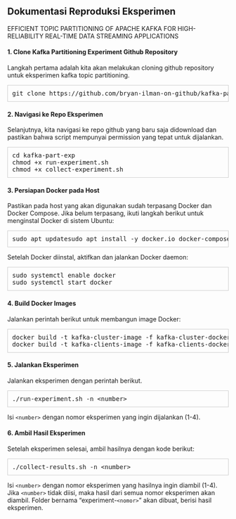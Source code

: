 ## Dokumentasi Reproduksi Eksperimen

EFFICIENT TOPIC PARTITIONING OF APACHE KAFKA FOR HIGH-RELIABILITY REAL-TIME DATA STREAMING APPLICATIONS

#### 1. Clone Kafka Partitioning Experiment Github Repository

Langkah pertama adalah kita akan melakukan cloning github repository untuk eksperimen kafka topic partitioning.

<pre style="border: 1px solid #ccc; padding: 10px; margin: 0;">
git clone https://github.com/bryan-ilman-on-github/kafka-part-exp.git
</pre>

#### 2. Navigasi ke Repo Eksperimen

Selanjutnya, kita navigasi ke repo github yang baru saja didownload dan pastikan bahwa script mempunyai permission yang tepat untuk dijalankan.

<pre style="border: 1px solid #ccc; padding: 10px; margin: 0;">
cd kafka-part-exp
chmod +x run-experiment.sh
chmod +x collect-experiment.sh
</pre>

#### 3. Persiapan Docker pada Host

Pastikan pada host yang akan digunakan sudah terpasang Docker dan Docker Compose. Jika belum terpasang, ikuti langkah berikut untuk menginstal Docker di sistem Ubuntu:

<pre style="border: 1px solid #ccc; padding: 10px; margin: 0 0 10px 0;">
sudo apt updatesudo apt install -y docker.io docker-compose
</pre>

Setelah Docker diinstal, aktifkan dan jalankan Docker daemon:

<pre style="border: 1px solid #ccc; padding: 10px; margin: 0;">
sudo systemctl enable docker
sudo systemctl start docker
</pre>

#### 4. Build Docker Images

Jalankan perintah berikut untuk membangun image Docker:

<pre style="border: 1px solid #ccc; padding: 10px; margin: 0;">
docker build -t kafka-cluster-image -f kafka-cluster-dockerfile .
docker build -t kafka-clients-image -f kafka-clients-dockerfile .
</pre>

#### 5. Jalankan Eksperimen

Jalankan eksperimen dengan perintah berikut.

<pre style="border: 1px solid #ccc; padding: 10px; margin: 0 0 10px 0;">
./run-experiment.sh -n &lt;number&gt;
</pre>

Isi `<number>` dengan nomor eksperimen yang ingin dijalankan (1-4).

#### 6. Ambil Hasil Eksperimen

Setelah eksperimen selesai, ambil hasilnya dengan kode berikut:

<pre style="border: 1px solid #ccc; padding: 10px; margin: 0 0 10px 0;">
./collect-results.sh -n &lt;number&gt;
</pre>

Isi `<number>` dengan nomor eksperimen yang hasilnya ingin diambil (1-4). Jika `<number>` tidak diisi, maka hasil dari semua nomor eksperimen akan diambil. Folder bernama “experiment-`<nomor>`” akan dibuat, berisi hasil eksperimen.
